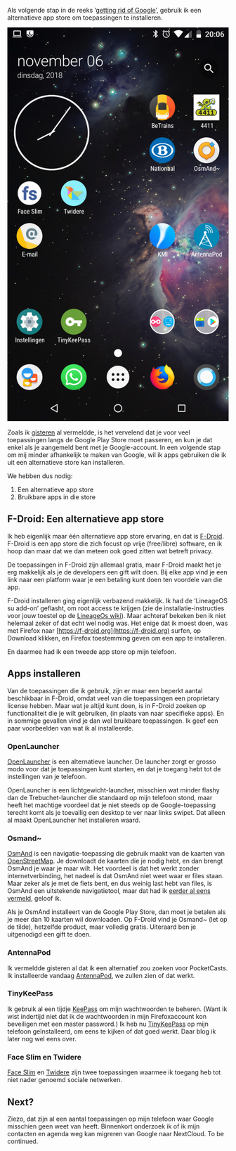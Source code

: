<!--
.. title: Apps: F-Droid to the rescue
.. slug: apps-f-droid-to-the-rescue
.. date: 2018-11-06 20:09:53 UTC+01:00
.. tags: google, grog, privacy, android
.. category: 
.. link: 
.. description: Probeer eens een alternatieve app store.
.. type: text
-->

Als volgende stap in de reeks &lsquo;[getting rid of
Google](/categories/grog/)&rsquo;, gebruik ik een 
alternatieve app store om toepassingen te installeren.

<!-- TEASER_END -->

![my LinageOS desktop](/galleries/grog/desktop.png)

Zoals ik [gisteren](/posts/getting-rid-of-google/) al vermeldde, is het vervelend
dat je voor veel toepassingen langs de Google Play Store moet passeren, en kun je
dat enkel als je aangemeld bent met je Google-account.
In een volgende stap om mij minder afhankelijk te maken van Google, wil ik apps
gebruiken die ik uit een alternatieve store kan installeren.

We hebben dus nodig:

1. Een alternatieve app store
2. Bruikbare apps in die store

## F-Droid: Een alternatieve app store

Ik heb eigenlijk maar één alternatieve app store ervaring, en dat is
[F-Droid](https://f-droid.org). F-Droid is een app store die zich focust op vrije
(free/libre) software, en ik hoop dan maar dat we dan meteen ook goed zitten wat
betreft privacy.

De toepassingen in F-Droid zijn allemaal gratis, maar F-Droid maakt het je erg makkelijk
als je de developers een gift wilt doen. Bij elke app vind je een link naar een platform
waar je een betaling kunt doen ten voordele van die app.

F-Droid installeren ging eigenlijk verbazend makkelijk. Ik had de &lsquo;LineageOS su
add-on&rsquo; geflasht, om root access te krijgen
(zie de installatie-instructies voor jouw toestel op de [LineageOs
wiki](https://wiki.lineageos.org/devices/)).
Maar achteraf bekeken ben ik niet helemaal zeker of
dat echt wel nodig was. Het enige dat ik moest doen, was met Firefox naar
[https://f-droid.org](https://f-droid.org) surfen, op Download klikken, en
Firefox toestemming geven om een app te installeren.

En daarmee had ik een tweede app store op mijn telefoon.

## Apps installeren

Van de toepassingen die ik gebruik, zijn er maar een beperkt aantal beschikbaar
in F-Droid, omdat veel van die toepassingen een proprietary license hebben.
Maar wat je altijd kunt doen, is in F-Droid zoeken op functionaliteit die je wilt
gebruiken, (in plaats van naar specifieke apps). 
En in sommige gevallen vind je dan wel bruikbare toepassingen. Ik
geef een paar voorbeelden van wat ik al installeerde.

### OpenLauncher

[OpenLauncher](https://github.com/OpenLauncherTeam/openlauncher) is een
alternatieve launcher. De launcher zorgt er grosso modo voor dat je toepassingen
kunt starten, en dat je toegang hebt tot de instellingen van je telefoon.

OpenLauncher is een lichtgewicht-launcher, misschien wat minder flashy dan de
Trebuchet-launcher die standaard op mijn telefoon stond, maar heeft het machtige
voordeel dat je niet steeds op de Google-toepassing terecht komt als je toevallig
een desktop te ver naar links swipet. Dat alleen al maakt OpenLauncher het
installeren waard.

### Osmand~

[OsmAnd](https://osmand.net/) is een navigatie-toepassing die gebruik maakt van
de kaarten van [OpenStreetMap](https://www.openstreetmap.org/). Je downloadt de
kaarten die je nodig hebt, en dan brengt OsmAnd je waar je maar wilt. Het
voordeel is dat het werkt zonder internetverbinding, het nadeel is dat OsmAnd
niet weet waar er files staan. Maar zeker als je met de fiets bent, en dus weinig
last hebt van files, is OsmAnd een uitstekende navigatietool, maar dat had ik
[eerder al eens vermeld](/posts/old/node-210/), geloof ik.

Als je OsmAnd installeert van de Google Play Store, dan moet je betalen als je meer
dan 10 kaarten wil downloaden. Op F-Droid vind je Osmand~ (let op de tilde),
hetzelfde product, maar volledig gratis. Uiteraard ben je uitgenodigd een gift te
doen.

### AntennaPod

Ik vermeldde gisteren al dat ik een alternatief zou zoeken voor PocketCasts. Ik
installeerde vandaag [AntennaPod](https://antennapod.org/), we zullen zien of dat
werkt.

### TinyKeePass

Ik gebruik al een tijdje [KeePass](https://keepass.info/) om mijn wachtwoorden te
beheren. (Want ik wist indertijd niet dat ik de wachtwoorden in mijn
Firefoxaccount kon beveiligen met een master password.) Ik heb nu 
[TinyKeePass](https://github.com/sorz/TinyKeePass) op mijn telefoon
geïnstalleerd, om eens te kijken of dat goed werkt. Daar blog ik later
nog wel eens over.

### Face Slim en Twidere

[Face Slim](https://github.com/indywidualny/FaceSlim) en
[Twidere](https://github.com/TwidereProject/Twidere-Android) zijn twee
toepassingen waarmee ik toegang heb tot niet nader genoemd sociale netwerken.

## Next?

Ziezo, dat zijn al een aantal toepassingen op mijn telefoon waar Google misschien
geen weet van heeft. Binnenkort onderzoek ik of ik mijn contacten en agenda weg
kan migreren van Google naar NextCloud. To be continued.

